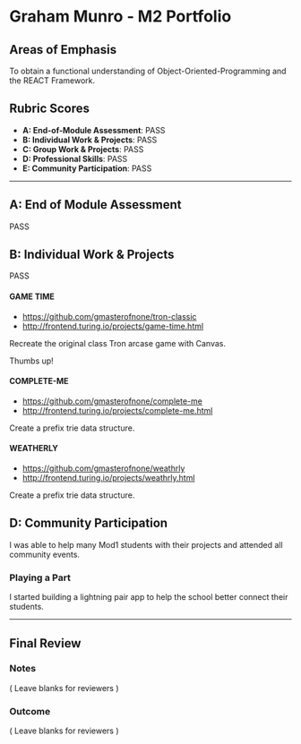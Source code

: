 # Graham Munro - M2 Portfolio

## Areas of Emphasis

To obtain a functional understanding of Object-Oriented-Programming and the REACT Framework.

## Rubric Scores

* **A: End-of-Module Assessment**: PASS
* **B: Individual Work & Projects**: PASS
* **C: Group Work & Projects**: PASS
* **D: Professional Skills**: PASS
* **E: Community Participation**: PASS

-----------------------

## A: End of Module Assessment

PASS


## B: Individual Work & Projects

PASS

#### GAME TIME

* https://github.com/gmasterofnone/tron-classic
* http://frontend.turing.io/projects/game-time.html

Recreate the original class Tron arcase game with Canvas. 

Thumbs up!

#### COMPLETE-ME

* https://github.com/gmasterofnone/complete-me
* http://frontend.turing.io/projects/complete-me.html

Create a prefix trie data structure.

#### WEATHERLY

* https://github.com/gmasterofnone/weathrly
* http://frontend.turing.io/projects/weathrly.html

Create a prefix trie data structure.

## D: Community Participation

I was able to help many Mod1 students with their projects and attended all community events.

### Playing a Part

I started building a lightning pair app to help the school better connect their students.

------------------

## Final Review

### Notes

( Leave blanks for reviewers )

### Outcome

( Leave blanks for reviewers )
